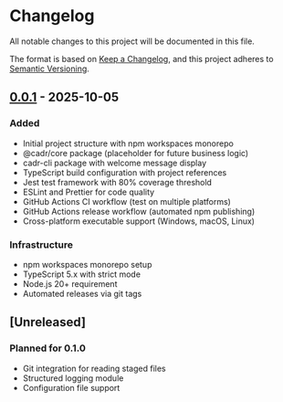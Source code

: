 # Changelog

All notable changes to this project will be documented in this file.

The format is based on [Keep a Changelog](https://keepachangelog.com/en/1.0.0/),
and this project adheres to [Semantic Versioning](https://semver.org/spec/v2.0.0.html).

## [0.0.1] - 2025-10-05

### Added

- Initial project structure with npm workspaces monorepo
- @cadr/core package (placeholder for future business logic)
- cadr-cli package with welcome message display
- TypeScript build configuration with project references
- Jest test framework with 80% coverage threshold
- ESLint and Prettier for code quality
- GitHub Actions CI workflow (test on multiple platforms)
- GitHub Actions release workflow (automated npm publishing)
- Cross-platform executable support (Windows, macOS, Linux)

### Infrastructure

- npm workspaces monorepo setup
- TypeScript 5.x with strict mode
- Node.js 20+ requirement
- Automated releases via git tags

## [Unreleased]

### Planned for 0.1.0

- Git integration for reading staged files
- Structured logging module
- Configuration file support

[0.0.1]: https://github.com/YotpoLtd/cADR/releases/tag/v0.0.1
